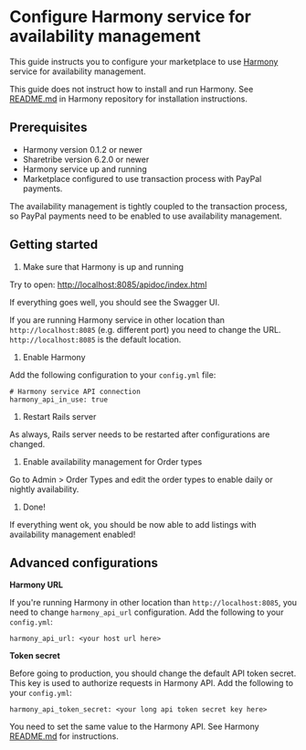 # Configure Harmony service for availability management

This guide instructs you to configure your marketplace to use [Harmony](https://www.github.com/sharetribe/harmony) service for availability management.

This guide does not instruct how to install and run Harmony. See [README.md](https://github.com/sharetribe/harmony/blob/master/README.md) in Harmony repository for installation instructions.

## Prerequisites

* Harmony version 0.1.2 or newer
* Sharetribe version 6.2.0 or newer
* Harmony service up and running
* Marketplace configured to use transaction process with PayPal payments.

The availability management is tightly coupled to the transaction process, so PayPal payments need to be enabled to use availability management.

## Getting started

1. Make sure that Harmony is up and running

  Try to open: [http://localhost:8085/apidoc/index.html](http://localhost:8085/apidoc/index.html)

  If everything goes well, you should see the Swagger UI.

  If you are running Harmony service in other location than `http://localhost:8085` (e.g. different port) you need to change the URL. `http://localhost:8085` is the default location.

1. Enable Harmony

  Add the following configuration to your `config.yml` file:

  ```
  # Harmony service API connection
  harmony_api_in_use: true
  ```

1. Restart Rails server

  As always, Rails server needs to be restarted after configurations are changed.

1. Enable availability management for Order types

  Go to Admin > Order Types and edit the order types to enable daily or nightly availability.

1. Done!

  If everything went ok, you should be now able to add listings with availability management enabled!

## Advanced configurations

**Harmony URL**

If you're running Harmony in other location than `http://localhost:8085`, you need to change `harmony_api_url` configuration. Add the following to your `config.yml`:

```
harmony_api_url: <your host url here>
```

**Token secret**

Before going to production, you should change the default API token secret. This key is used to authorize requests in Harmony API. Add the following to your `config.yml`:

```
harmony_api_token_secret: <your long api token secret key here>
```

You need to set the same value to the Harmony API. See Harmony [README.md](https://www.github.com/sharetribe/harmony/blob/master/README.md) for instructions.

